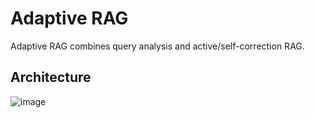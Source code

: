 # Adaptive RAG
Adaptive RAG combines query analysis and active/self-correction RAG.

## Architecture
![image](https://github.com/user-attachments/assets/a1d09c7e-103e-4e22-aaea-1bce706b06a7)
